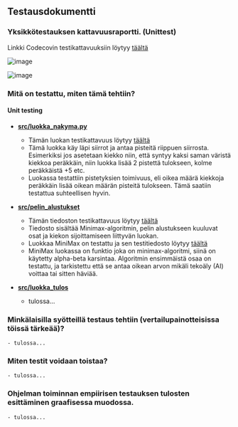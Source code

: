 ## Testausdokumentti

### Yksikkötestauksen kattavuusraportti. (Unittest)
Linkki Codecovin testikattavuuksiin löytyy [täältä](https://app.codecov.io/gh/BananaMayo/Connect4)

![image](https://user-images.githubusercontent.com/101586122/204076282-e6504e99-66e1-4d74-bc6f-5b695405e233.png)

![image](https://user-images.githubusercontent.com/101586122/204014254-47e7b459-4a10-4242-8d3e-653aae9e22ee.png)


### Mitä on testattu, miten tämä tehtiin?

#### Unit testing
* <ins> **src/luokka_nakyma.py** </ins>
  - Tämän luokan testikattavuus löytyy [täältä](https://app.codecov.io/gh/BananaMayo/Connect4/blob/main/src/luokka_nakyma.py)
  - Tämä luokka käy läpi siirrot ja antaa pisteitä riippuen siirrosta. Esimerkiksi jos
asetetaan kiekko niin, että syntyy kaksi saman väristä kiekkoa peräkkäin, niin luokka lisää 2
pistettä tulokseen, kolme peräkkäistä +5 etc.
  - Luokassa testattiin pistetyksien toimivuus, eli oikea määrä kiekkoja peräkkäin lisää oikean määrän pisteitä tulokseen. Tämä saatiin testattua suhteellisen hyvin.

* <ins> **src/pelin_alustukset** </ins>
  - Tämän tiedoston testikattavuus löytyy [täältä](https://app.codecov.io/gh/BananaMayo/Connect4/blob/main/src/pelin_alustukset.py)
  - Tiedosto sisältää Minimax-algoritmin, pelin alustukseen kuuluvat osat ja kiekon sijoittamiseen liittyvän luokan.
  - Luokkaa MiniMax on testattu ja sen testitiedosto löytyy [täältä](https://github.com/BananaMayo/Connect4/blob/main/src/tests/minimax_test.py)
  - MiniMax luokassa on funktio joka on minimax-algoritmi, siinä on käytetty alpha-beta karsintaa. Algoritmin ensimmäistä osaa on testattu, ja tarkistettu
että se antaa oikean arvon mikäli tekoäly (AI) voittaa tai sitten häviää.

* <ins> **src/luokka_tulos** </ins>
  - tulossa...

### Minkälaisilla syötteillä testaus tehtiin (vertailupainotteisissa töissä tärkeää)?
    - tulossa...
### Miten testit voidaan toistaa?
    - tulossa...
### Ohjelman toiminnan empiirisen testauksen tulosten esittäminen graafisessa muodossa.
    - tulossa...
